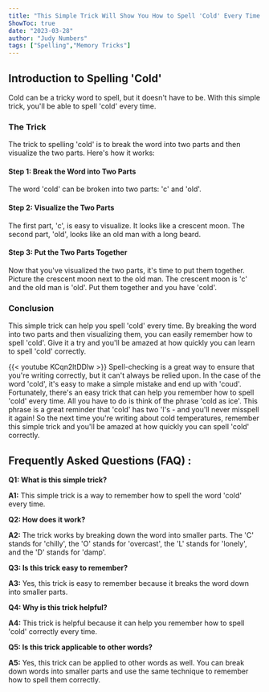 ```yaml
---
title: "This Simple Trick Will Show You How to Spell 'Cold' Every Time - You'll Be Amazed!"
ShowToc: true 
date: "2023-03-28"
author: "Judy Numbers" 
tags: ["Spelling","Memory Tricks"]
---
```

## Introduction to Spelling 'Cold'

Cold can be a tricky word to spell, but it doesn't have to be. With this simple trick, you'll be able to spell 'cold' every time.

### The Trick

The trick to spelling 'cold' is to break the word into two parts and then visualize the two parts. Here's how it works:

#### Step 1: Break the Word into Two Parts

The word 'cold' can be broken into two parts: 'c' and 'old'.

#### Step 2: Visualize the Two Parts

The first part, 'c', is easy to visualize. It looks like a crescent moon. The second part, 'old', looks like an old man with a long beard.

#### Step 3: Put the Two Parts Together

Now that you've visualized the two parts, it's time to put them together. Picture the crescent moon next to the old man. The crescent moon is 'c' and the old man is 'old'. Put them together and you have 'cold'.

### Conclusion

This simple trick can help you spell 'cold' every time. By breaking the word into two parts and then visualizing them, you can easily remember how to spell 'cold'. Give it a try and you'll be amazed at how quickly you can learn to spell 'cold' correctly.

{{< youtube KCqn2ltDDlw >}} 
Spell-checking is a great way to ensure that you're writing correctly, but it can't always be relied upon. In the case of the word 'cold', it's easy to make a simple mistake and end up with 'coud'. Fortunately, there's an easy trick that can help you remember how to spell 'cold' every time. All you have to do is think of the phrase 'cold as ice'. This phrase is a great reminder that 'cold' has two 'l's - and you'll never misspell it again! So the next time you're writing about cold temperatures, remember this simple trick and you'll be amazed at how quickly you can spell 'cold' correctly.

## Frequently Asked Questions (FAQ) :
**Q1: What is this simple trick?**

**A1:** This simple trick is a way to remember how to spell the word 'cold' every time.

**Q2: How does it work?**

**A2:** The trick works by breaking down the word into smaller parts. The 'C' stands for 'chilly', the 'O' stands for 'overcast', the 'L' stands for 'lonely', and the 'D' stands for 'damp'.

**Q3: Is this trick easy to remember?**

**A3:** Yes, this trick is easy to remember because it breaks the word down into smaller parts.

**Q4: Why is this trick helpful?**

**A4:** This trick is helpful because it can help you remember how to spell 'cold' correctly every time.

**Q5: Is this trick applicable to other words?**

**A5:** Yes, this trick can be applied to other words as well. You can break down words into smaller parts and use the same technique to remember how to spell them correctly.





